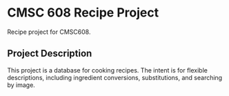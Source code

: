 # CMSC 608 Recipe Project
Recipe project for CMSC608.

## Project Description
This project is a database for cooking recipes. The intent is for flexible descriptions, including ingredient conversions, substitutions, and searching by image.

